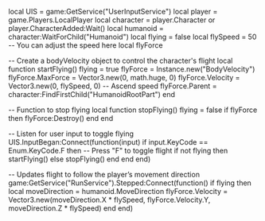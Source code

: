 local UIS = game:GetService("UserInputService")
local player = game.Players.LocalPlayer
local character = player.Character or player.CharacterAdded:Wait()
local humanoid = character:WaitForChild("Humanoid")
local flying = false
local flySpeed = 50 -- You can adjust the speed here
local flyForce

-- Create a bodyVelocity object to control the character's flight
local function startFlying()
    flying = true
    flyForce = Instance.new("BodyVelocity")
    flyForce.MaxForce = Vector3.new(0, math.huge, 0)
    flyForce.Velocity = Vector3.new(0, flySpeed, 0) -- Ascend speed
    flyForce.Parent = character:FindFirstChild("HumanoidRootPart")
end

-- Function to stop flying
local function stopFlying()
    flying = false
    if flyForce then
        flyForce:Destroy()
    end
end

-- Listen for user input to toggle flying
UIS.InputBegan:Connect(function(input)
    if input.KeyCode == Enum.KeyCode.F then -- Press "F" to toggle flight
        if not flying then
            startFlying()
        else
            stopFlying()
        end
    end
end)

-- Updates flight to follow the player’s movement direction
game:GetService("RunService").Stepped:Connect(function()
    if flying then
        local moveDirection = humanoid.MoveDirection
        flyForce.Velocity = Vector3.new(moveDirection.X * flySpeed, flyForce.Velocity.Y, moveDirection.Z * flySpeed)
    end
end)
